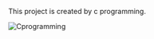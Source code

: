 This project is created by c programming.

![Cprogramming](https://github.com/savindumahasen/BankSystem/assets/88643915/d561c15e-e38d-4e67-b6f2-dccb2ae842f9)
